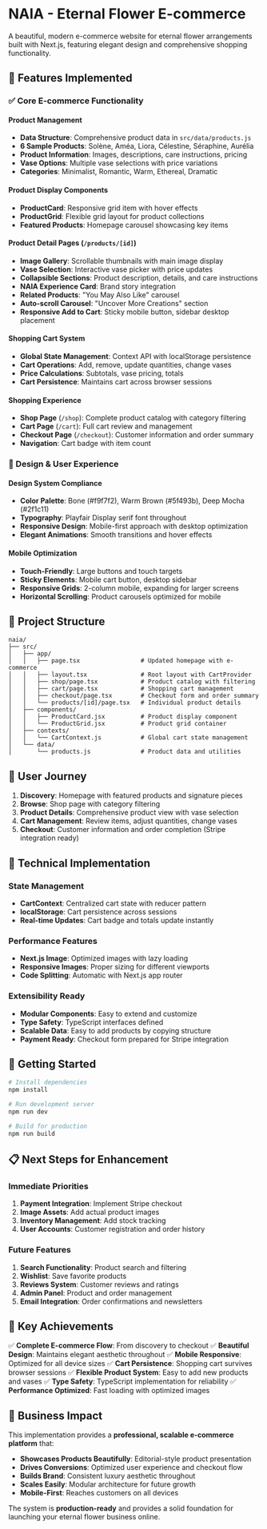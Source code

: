# NAIA - Eternal Flower E-commerce

A beautiful, modern e-commerce website for eternal flower arrangements built with Next.js, featuring elegant design and comprehensive shopping functionality.

## 🌸 Features Implemented

### ✅ Core E-commerce Functionality

#### **Product Management**
- **Data Structure**: Comprehensive product data in `src/data/products.js`
- **6 Sample Products**: Solène, Améa, Liora, Célestine, Séraphine, Aurélia
- **Product Information**: Images, descriptions, care instructions, pricing
- **Vase Options**: Multiple vase selections with price variations
- **Categories**: Minimalist, Romantic, Warm, Ethereal, Dramatic

#### **Product Display Components**
- **ProductCard**: Responsive grid item with hover effects
- **ProductGrid**: Flexible grid layout for product collections
- **Featured Products**: Homepage carousel showcasing key items

#### **Product Detail Pages** (`/products/[id]`)
- **Image Gallery**: Scrollable thumbnails with main image display
- **Vase Selection**: Interactive vase picker with price updates
- **Collapsible Sections**: Product description, details, and care instructions
- **NAIA Experience Card**: Brand story integration
- **Related Products**: "You May Also Like" carousel
- **Auto-scroll Carousel**: "Uncover More Creations" section
- **Responsive Add to Cart**: Sticky mobile button, sidebar desktop placement

#### **Shopping Cart System**
- **Global State Management**: Context API with localStorage persistence
- **Cart Operations**: Add, remove, update quantities, change vases
- **Price Calculations**: Subtotals, vase pricing, totals
- **Cart Persistence**: Maintains cart across browser sessions

#### **Shopping Experience**
- **Shop Page** (`/shop`): Complete product catalog with category filtering
- **Cart Page** (`/cart`): Full cart review and management
- **Checkout Page** (`/checkout`): Customer information and order summary
- **Navigation**: Cart badge with item count

### 🎨 Design & User Experience

#### **Design System Compliance**
- **Color Palette**: Bone (#f9f7f2), Warm Brown (#5f493b), Deep Mocha (#2f1c11)
- **Typography**: Playfair Display serif font throughout
- **Responsive Design**: Mobile-first approach with desktop optimization
- **Elegant Animations**: Smooth transitions and hover effects

#### **Mobile Optimization**
- **Touch-Friendly**: Large buttons and touch targets
- **Sticky Elements**: Mobile cart button, desktop sidebar
- **Responsive Grids**: 2-column mobile, expanding for larger screens
- **Horizontal Scrolling**: Product carousels optimized for mobile

## 📁 Project Structure

```
naia/
├── src/
│   ├── app/
│   │   ├── page.tsx                 # Updated homepage with e-commerce
│   │   ├── layout.tsx               # Root layout with CartProvider
│   │   ├── shop/page.tsx            # Product catalog with filtering
│   │   ├── cart/page.tsx            # Shopping cart management
│   │   ├── checkout/page.tsx        # Checkout form and order summary
│   │   └── products/[id]/page.tsx   # Individual product details
│   ├── components/
│   │   ├── ProductCard.jsx          # Product display component
│   │   └── ProductGrid.jsx          # Product grid container
│   ├── contexts/
│   │   └── CartContext.js           # Global cart state management
│   └── data/
│       └── products.js              # Product data and utilities
```

## 🛒 User Journey

1. **Discovery**: Homepage with featured products and signature pieces
2. **Browse**: Shop page with category filtering
3. **Product Details**: Comprehensive product view with vase selection
4. **Cart Management**: Review items, adjust quantities, change vases
5. **Checkout**: Customer information and order completion (Stripe integration ready)

## 🔧 Technical Implementation

### **State Management**
- **CartContext**: Centralized cart state with reducer pattern
- **localStorage**: Cart persistence across sessions
- **Real-time Updates**: Cart badge and totals update instantly

### **Performance Features**
- **Next.js Image**: Optimized images with lazy loading
- **Responsive Images**: Proper sizing for different viewports
- **Code Splitting**: Automatic with Next.js app router

### **Extensibility Ready**
- **Modular Components**: Easy to extend and customize
- **Type Safety**: TypeScript interfaces defined
- **Scalable Data**: Easy to add products by copying structure
- **Payment Ready**: Checkout form prepared for Stripe integration

## 🚀 Getting Started

```bash
# Install dependencies
npm install

# Run development server
npm run dev

# Build for production
npm run build
```

## 📋 Next Steps for Enhancement

### **Immediate Priorities**
1. **Payment Integration**: Implement Stripe checkout
2. **Image Assets**: Add actual product images
3. **Inventory Management**: Add stock tracking
4. **User Accounts**: Customer registration and order history

### **Future Features**
1. **Search Functionality**: Product search and filtering
2. **Wishlist**: Save favorite products
3. **Reviews System**: Customer reviews and ratings
4. **Admin Panel**: Product and order management
5. **Email Integration**: Order confirmations and newsletters

## 🎯 Key Achievements

✅ **Complete E-commerce Flow**: From discovery to checkout
✅ **Beautiful Design**: Maintains elegant aesthetic throughout
✅ **Mobile Responsive**: Optimized for all device sizes
✅ **Cart Persistence**: Shopping cart survives browser sessions
✅ **Flexible Product System**: Easy to add new products and vases
✅ **Type Safety**: TypeScript implementation for reliability
✅ **Performance Optimized**: Fast loading with optimized images

## 🌟 Business Impact

This implementation provides a **professional, scalable e-commerce platform** that:
- **Showcases Products Beautifully**: Editorial-style product presentation
- **Drives Conversions**: Optimized user experience and checkout flow
- **Builds Brand**: Consistent luxury aesthetic throughout
- **Scales Easily**: Modular architecture for future growth
- **Mobile-First**: Reaches customers on all devices

The system is **production-ready** and provides a solid foundation for launching your eternal flower business online.
